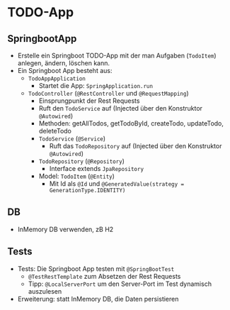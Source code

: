 # TODO-App

## SpringbootApp

- Erstelle ein Springboot TODO-App mit der man Aufgaben (`TodoItem`) anlegen, ändern, löschen kann.
- Ein Springboot App besteht aus:
    - `TodoAppApplication`
        - Startet die App: `SpringApplication.run`
    - `TodoController` (`@RestController` und `@RequestMapping`)
        - Einsprungpunkt der Rest Requests
        - Ruft den `TodoService` auf (Injected über den Konstruktor `@Autowired`)
        - Methoden: getAllTodos, getTodoById, createTodo, updateTodo, deleteTodo
        - `TodoService` (`@Service`)
            - Ruft das `TodoRepository` auf (Injected über den Konstruktor `@Autowired`)
        - `TodoRepository` (`@Repository`)
            - Interface extends `JpaRepository`
        - Model: `TodoItem` (`@Entity`)
            - Mit Id als `@Id` und `@GeneratedValue(strategy = GenerationType.IDENTITY)`

## DB

- InMemory DB verwenden, zB H2

## Tests

- Tests: Die Springboot App testen mit `@SpringBootTest`
    - `@TestRestTemplate` zum Absetzen der Rest Requests
    - Tipp: `@LocalServerPort` um den Server-Port im Test dynamisch auszulesen
- Erweiterung: statt InMemory DB, die Daten persistieren

